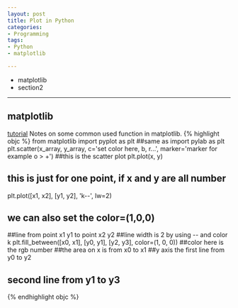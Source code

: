 ```yaml
---
layout: post
title: Plot in Python
categories:
- Programming
tags:
- Python
- matplotlib

---
```

* matplotlib
* section2

---

## matplotlib
[tutorial](http://www.loria.fr/~rougier/teaching/matplotlib/#contour-plots)
Notes on some common used function in matplotlib. 
{% highlight objc %}
from matplotlib import pyplot as plt
##same as import pylab as plt
plt.scatter(x_array, y_array, c='set color here, b, r...',
	marker='marker for example o > +')
##this is the scatter plot
plt.plot(x, y)
## this is just for one point, if x and y are all number
plt.plot([x1, x2], [y1, y2], 'k--', lw=2)
## we can also set the color=(1,0,0)
##line from point x1 y1 to point x2 y2
##line width is 2 by using -- and color k
plt.fill_between([x0, x1], [y0, y1], [y2, y3], color=(1, 0, 0))
##color here is the rgb number
##the area on x is from x0 to x1
##y axis the first line from y0 to y2
## second line from y1 to y3
{% endhighlight objc %}
